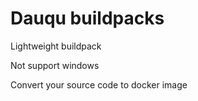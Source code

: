 # Dauqu buildpacks
Lightweight buildpack 

Not support windows

Convert your source code to docker image 



